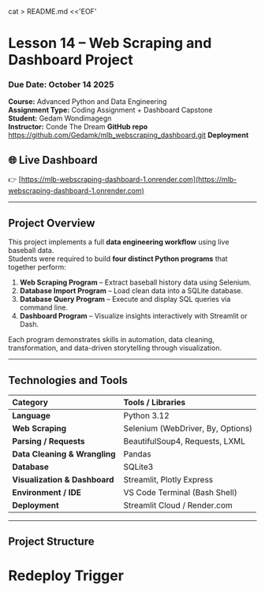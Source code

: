 cat > README.md <<'EOF'
# Lesson 14 – Web Scraping and Dashboard Project

### Due Date: October 14 2025  
**Course:** Advanced Python and Data Engineering  
**Assignment Type:** Coding Assignment + Dashboard Capstone  
**Student:** Gedam Wondimagegn  
**Instructor:** Conde The Dream
**GitHub repo** https://github.com/Gedamk/mlb_webscraping_dashboard.git 
**Deployment** 
## 🌐 Live Dashboard
👉 [https://mlb-webscraping-dashboard-1.onrender.com](https://mlb-webscraping-dashboard-1.onrender.com)

---

## Project Overview

This project implements a full **data engineering workflow** using live baseball data.  
Students were required to build **four distinct Python programs** that together perform:

1. **Web Scraping Program** – Extract baseball history data using Selenium.  
2. **Database Import Program** – Load clean data into a SQLite database.  
3. **Database Query Program** – Execute and display SQL queries via command line.  
4. **Dashboard Program** – Visualize insights interactively with Streamlit or Dash.  

Each program demonstrates skills in automation, data cleaning, transformation, and data-driven storytelling through visualization.

---

## Technologies and Tools

| Category | Tools / Libraries |
|:--|:--|
| **Language** | Python 3.12 |
| **Web Scraping** | Selenium (WebDriver, By, Options) |
| **Parsing / Requests** | BeautifulSoup4, Requests, LXML |
| **Data Cleaning & Wrangling** | Pandas |
| **Database** | SQLite3 |
| **Visualization & Dashboard** | Streamlit, Plotly Express |
| **Environment / IDE** | VS Code Terminal (Bash Shell) |
| **Deployment** | Streamlit Cloud / Render.com |

---

## Project Structure

# Redeploy Trigger
